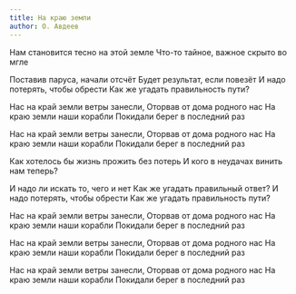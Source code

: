 ```yaml
---
title: На краю земли
author: О. Авдеев
---
```


Нам становится тесно на этой земле
Что-то тайное, важное скрыто во мгле

Поставив паруса, начали отсчёт
Будет результат, если повезёт
И надо потерять, чтобы обрести
Как же угадать правильность пути?

Нас на край земли ветры занесли,
Оторвав от дома родного нас
На краю земли наши корабли
Покидали берег в последний раз

Нас на край земли ветры занесли,
Оторвав от дома родного нас
На краю земли наши корабли
Покидали берег в последний раз

Как хотелось бы жизнь прожить без потерь
И кого в неудачах винить нам теперь?

И надо ли искать то, чего и нет
Как же угадать правильный ответ?
И надо потерять, чтобы обрести
Как же угадать правильность пути?

Нас на край земли ветры занесли,
Оторвав от дома родного нас
На краю земли наши корабли
Покидали берег в последний раз

Нас на край земли ветры занесли,
Оторвав от дома родного нас
На краю земли наши корабли
Покидали берег в последний раз

Нас на край земли ветры занесли,
Оторвав от дома родного нас
На краю земли наши корабли
Покидали берег в последний раз
